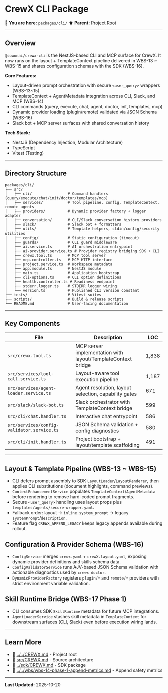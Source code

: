 # CrewX CLI Package

**📍 You are here:** `packages/cli/`
**⬆️ Parent:** [Project Root](../../CREWX.md)

---

## Overview

`@sowonai/crewx-cli` is the NestJS-based CLI and MCP surface for CrewX. It now
runs on the layout + TemplateContext pipeline delivered in WBS-13 ~ WBS-15 and
shares configuration schemas with the SDK (WBS-16).

**Core Features:**
- Layout-driven prompt orchestration with secure `<user_query>` wrappers (WBS-13~15)
- TemplateContext + AgentMetadata integration across CLI, Slack, and MCP (WBS-14)
- CLI commands (query, execute, chat, agent, doctor, init, templates, mcp)
- Dynamic provider loading (plugin/remote) validated via JSON Schema (WBS-16)
- Slack bot + MCP server surfaces with shared conversation history

**Tech Stack:**
- NestJS (Dependency Injection, Modular Architecture)
- TypeScript
- Vitest (Testing)

---

## Directory Structure

```
packages/cli/
├── src/
│   ├── cli/                # Command handlers (query/execute/chat/init/doctor/templates/mcp)
│   ├── services/           # Tool pipeline, config, TemplateContext, remote agents
│   ├── providers/          # Dynamic provider factory + logger adapter
│   ├── conversation/       # CLI/Slack conversation history providers
│   ├── slack/              # Slack bot + formatters
│   ├── utils/              # Template helpers, stdin/config/security utilities
│   ├── config/             # Static configuration (timeout)
│   ├── guards/             # CLI guard middleware
│   ├── ai.service.ts       # AI orchestration entrypoint
│   ├── ai-provider.service.ts # Provider registry bridging SDK + CLI
│   ├── crewx.tool.ts       # MCP tool server
│   ├── mcp.controller.ts   # MCP HTTP interface
│   ├── project.service.ts  # Workspace metadata
│   ├── app.module.ts       # NestJS module
│   ├── main.ts             # Application bootstrap
│   ├── cli-options.ts      # CLI option definitions
│   ├── health.controller.ts # Readiness endpoint
│   ├── stderr.logger.ts    # STDERR logger wiring
│   └── version.ts          # Published CLI version constant
├── tests/                  # Vitest suites
├── scripts/                # Build & release scripts
└── README.md               # User-facing documentation
```

---

## Key Components

| File | Description | LOC |
|------|-------------|-----|
| `src/crewx.tool.ts` | MCP server implementation with layout/TemplateContext bridge | 1,838 |
| `src/services/tool-call.service.ts` | Layout-aware tool execution pipeline | 1,187 |
| `src/services/agent-loader.service.ts` | Agent resolution, layout selection, capability gates | 671 |
| `src/slack/slack-bot.ts` | Slack orchestrator with TemplateContext bridge | 599 |
| `src/cli/chat.handler.ts` | Interactive chat entrypoint | 586 |
| `src/services/config-validator.service.ts` | JSON Schema validation + config diagnostics | 580 |
| `src/cli/init.handler.ts` | Project bootstrap + layout/template scaffolding | 491 |

---

## Layout & Template Pipeline (WBS-13 ~ WBS-15)

- CLI defers prompt assembly to SDK `LayoutLoader`/`LayoutRenderer`, then applies
  CLI substitutions (document highlights, command previews).
- `ContextEnhancementService` populates `TemplateContext`/`AgentMetadata` before
  rendering to remove hard-coded prompt fragments.
- Secure `<user_query>` handling uses layout props plus `templates/agents/secure-wrapper.yaml`.
- Fallback order: layout → `inline.system_prompt` → legacy `systemPrompt`/`description`.
- Feature flag `CREWX_APPEND_LEGACY` keeps legacy appends available during rollout.

## Configuration & Provider Schema (WBS-16)

- `ConfigService` merges `crewx.yaml` + `crewX.layout.yaml`, exposing dynamic
  provider definitions and skills schema data.
- `ConfigValidatorService` runs AJV-based JSON Schema validation with actionable
  diagnostics used by `crewx doctor`.
- `DynamicProviderFactory` registers `plugin/*` and `remote/*` providers with
  strict environment variable validation.

## Skill Runtime Bridge (WBS-17 Phase 1)

- CLI consumes SDK `SkillRuntime` metadata for future MCP integrations.
- `AgentLoaderService` stashes skill metadata in `TemplateContext` for downstream
  surfaces (CLI, Slack) even before execution wiring lands.

---

## Learn More

- 🔗 [../../CREWX.md](../../CREWX.md) - Project root
- 🔗 [src/CREWX.md](src/CREWX.md) - Source architecture
- 🔗 [../sdk/CREWX.md](../sdk/CREWX.md) - SDK package
- 🔗 [../../wbs/wbs-14-phase-1-append-metrics.md](../../wbs/wbs-14-phase-1-append-metrics.md) - Append safety metrics

---

**Last Updated:** 2025-10-20
